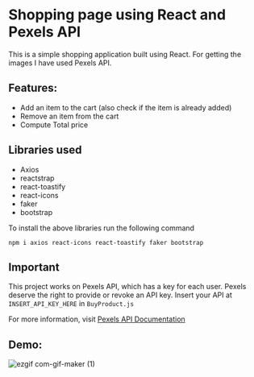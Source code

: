 # Shopping page using React and Pexels API

This is a simple shopping application built using React. For getting the images I have used Pexels API.

## Features:

- Add an item to the cart (also check if the item is already added)
- Remove an item from the cart
- Compute Total price

## Libraries used

- Axios
- reactstrap
- react-toastify
- react-icons
- faker
- bootstrap

To install the above libraries run the following command

```
npm i axios react-icons react-toastify faker bootstrap
```

## Important

This project works on Pexels API, which has a key for each user. Pexels deserve the right to provide or revoke an API key. Insert your API at `INSERT_API_KEY_HERE` in `BuyProduct.js`

For more information, visit [Pexels API Documentation](https://www.pexels.com/api/documentation/)

## Demo:
![ezgif com-gif-maker (1)](https://user-images.githubusercontent.com/60619538/111040109-a4647400-8457-11eb-8985-2f7ffce4be7e.gif)







